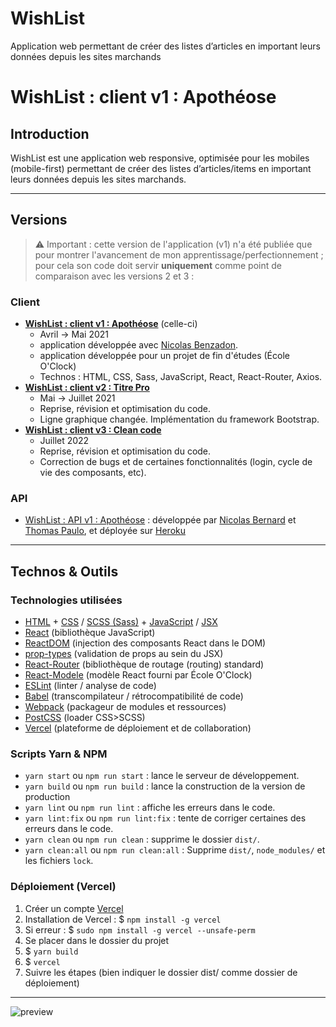 # WishList
Application web permettant de créer des listes d’articles en important leurs données depuis les sites marchands



# WishList : client v1 : Apothéose

## Introduction

WishList est une application web responsive, optimisée pour les mobiles (mobile-first) permettant de créer des listes d’articles/items en important leurs données depuis les sites marchands.

---

## Versions

> ⚠️ Important : cette version de l'application (v1) n'a été publiée que pour montrer l'avancement de mon apprentissage/perfectionnement ; pour cela son code doit servir **uniquement** comme point de comparaison avec les versions 2 et 3 :

### Client

- **[WishList : client v1 : Apothéose](https://github.com/Martin-GS/WishList_Client_v1--Apotheose)** (celle-ci)
  - Avril -> Mai 2021
  - application développée avec [Nicolas Benzadon](https://github.com/NicolasBNZ).
  - application développée pour un projet de fin d'études (École O'Clock)
  - Technos : HTML, CSS, Sass, JavaScript, React, React-Router, Axios.
- **[WishList : client v2 : Titre Pro](https://github.com/Martin-GS/WishList_Client_v2--Titre_Pro )**
  - Mai -> Juillet 2021
  - Reprise, révision et optimisation du code.
  - Ligne graphique changée. Implémentation du framework Bootstrap.
- **[WishList : client v3 : Clean code](https://github.com/Martin-GS/WishList_Client_v3--Clean_code )**
  - Juillet 2022
  - Reprise, révision et optimisation du code.
  - Correction de bugs et de certaines fonctionnalités (login, cycle de vie des composants, etc).

### API

- [WishList : API v1 : Apothéose](https://github.com/O-clock-Quill/projet-25-wishlist) : développée par [Nicolas Bernard](https://github.com/Nicolas-B06) et [Thomas Paulo](https://github.com/gibsonshelby), et déployée sur [Heroku](https://onedream-onewish.herokuapp.com)

---

## Technos & Outils

### Technologies utilisées

- [HTML](https://www.w3.org/html/) + [CSS](https://www.w3.org/Style/CSS/) / [SCSS (Sass)](https://sass-lang.com/) + [JavaScript](https://developer.mozilla.org/fr/docs/Web/JavaScript) / [JSX](https://fr.reactjs.org/docs/introducing-jsx.html)
- [React](https://reactjs.org/) (bibliothèque JavaScript)
- [ReactDOM](https://fr.reactjs.org/docs/react-dom.html) (injection des composants React dans le DOM)
- [prop-types](https://github.com/facebook/prop-types) (validation de props au sein du JSX)
- [React-Router](https://reactrouter.com/) (bibliothèque de routage (routing) standard)
- [React-Modele](https://github.com/O-clock-Quill/React-modele) (modèle React fourni par École O'Clock)
- [ESLint](https://eslint.org/) (linter / analyse de code)
- [Babel](https://babeljs.io/) (transcompilateur / rétrocompatibilité de code)
- [Webpack](https://webpack.js.org/) (packageur de modules et ressources)
- [PostCSS](https://postcss.org/) (loader CSS>SCSS)
- [Vercel](https://vercel.com) (plateforme de déploiement et de collaboration)

### Scripts Yarn & NPM

- `yarn start` ou `npm run start` : lance le serveur de développement.
- `yarn build` ou `npm run build` : lance la construction de la version de production
- `yarn lint` ou `npm run lint` : affiche les erreurs dans le code.
- `yarn lint:fix` ou `npm run lint:fix` : tente de corriger certaines des erreurs dans le code.
- `yarn clean` ou `npm run clean` : supprime le dossier `dist/`.
- `yarn clean:all` ou `npm run clean:all` : Supprime `dist/`, `node_modules/` et les fichiers `lock`.

### Déploiement (Vercel)

1. Créer un compte [Vercel](https://vercel.com)
2. Installation de Vercel : $ `npm install -g vercel`
3. Si erreur : $ `sudo npm install -g vercel --unsafe-perm`
4. Se placer dans le dossier du projet
5. $ `yarn build`
6. $ `vercel`
7. Suivre les étapes (bien indiquer le dossier dist/ comme dossier de déploiement)

---

![preview](./doc/preview.png)
